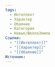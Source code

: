 ```yaml
---
tags:
  - Интеллект
  - Характер
  - Обаяние
  - Категория
  - Навык/ШколаЗемли
Ссылки:
  - "[[Интеллект]]"
  - "[[Характер]]"
  - "[[Обаяние]]"
Источник:
---
```

